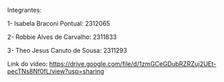 Integrantes:

1- Isabela Braconi Pontual: 2312065

2- Robbie Alves de Carvalho: 2311833

3- Theo Jesus Canuto de Sousa: 2311293

Link do vídeo:
https://drive.google.com/file/d/1zmGCeGDubRZRZuj2UEt-pecTNs8Nf0fL/view?usp=sharing
